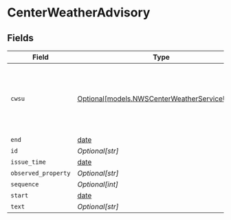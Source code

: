 # CenterWeatherAdvisory


## Fields

| Field                                                                                        | Type                                                                                         | Required                                                                                     | Description                                                                                  |
| -------------------------------------------------------------------------------------------- | -------------------------------------------------------------------------------------------- | -------------------------------------------------------------------------------------------- | -------------------------------------------------------------------------------------------- |
| `cwsu`                                                                                       | [Optional[models.NWSCenterWeatherServiceUnitID]](../models/nwscenterweatherserviceunitid.md) | :heavy_minus_sign:                                                                           | Three-letter identifier for a Center Weather Service Unit (CWSU).                            |
| `end`                                                                                        | [date](https://docs.python.org/3/library/datetime.html#date-objects)                         | :heavy_minus_sign:                                                                           | N/A                                                                                          |
| `id`                                                                                         | *Optional[str]*                                                                              | :heavy_minus_sign:                                                                           | N/A                                                                                          |
| `issue_time`                                                                                 | [date](https://docs.python.org/3/library/datetime.html#date-objects)                         | :heavy_minus_sign:                                                                           | N/A                                                                                          |
| `observed_property`                                                                          | *Optional[str]*                                                                              | :heavy_minus_sign:                                                                           | N/A                                                                                          |
| `sequence`                                                                                   | *Optional[int]*                                                                              | :heavy_minus_sign:                                                                           | N/A                                                                                          |
| `start`                                                                                      | [date](https://docs.python.org/3/library/datetime.html#date-objects)                         | :heavy_minus_sign:                                                                           | N/A                                                                                          |
| `text`                                                                                       | *Optional[str]*                                                                              | :heavy_minus_sign:                                                                           | N/A                                                                                          |